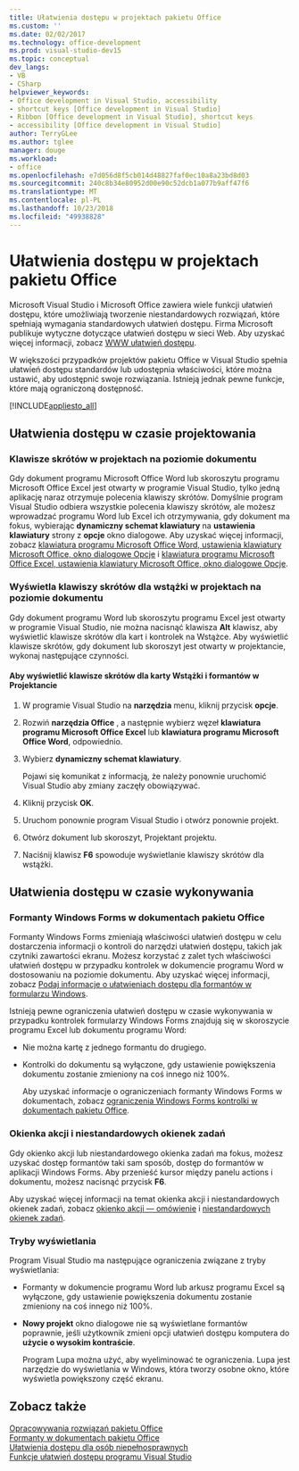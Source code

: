 ```yaml
---
title: Ułatwienia dostępu w projektach pakietu Office
ms.custom: ''
ms.date: 02/02/2017
ms.technology: office-development
ms.prod: visual-studio-dev15
ms.topic: conceptual
dev_langs:
- VB
- CSharp
helpviewer_keywords:
- Office development in Visual Studio, accessibility
- shortcut keys [Office development in Visual Studio]
- Ribbon [Office development in Visual Studio], shortcut keys
- accessibility [Office development in Visual Studio]
author: TerryGLee
ms.author: tglee
manager: douge
ms.workload:
- office
ms.openlocfilehash: e7d056d8f5cb014d48827faf0ec10a8a23bd8d03
ms.sourcegitcommit: 240c8b34e80952d00e90c52dcb1a077b9aff47f6
ms.translationtype: MT
ms.contentlocale: pl-PL
ms.lasthandoff: 10/23/2018
ms.locfileid: "49938828"
---
```

# <a name="accessibility-in-office-projects"></a>Ułatwienia dostępu w projektach pakietu Office
  Microsoft Visual Studio i Microsoft Office zawiera wiele funkcji ułatwień dostępu, które umożliwiają tworzenie niestandardowych rozwiązań, które spełniają wymagania standardowych ułatwień dostępu. Firma Microsoft publikuje wytyczne dotyczące ułatwień dostępu w sieci Web. Aby uzyskać więcej informacji, zobacz [WWW ułatwień dostępu](http://go.microsoft.com/fwlink/?LinkID=37113).  

 W większości przypadków projektów pakietu Office w Visual Studio spełnia ułatwień dostępu standardów lub udostępnia właściwości, które można ustawić, aby udostępnić swoje rozwiązania. Istnieją jednak pewne funkcje, które mają ograniczoną dostępność.  

 [!INCLUDE[appliesto_all](../vsto/includes/appliesto-all-md.md)]  

## <a name="accessibility-at-design-time"></a>Ułatwienia dostępu w czasie projektowania  

### <a name="use-shortcut-keys-in-document-level-projects"></a>Klawisze skrótów w projektach na poziomie dokumentu  
 Gdy dokument programu Microsoft Office Word lub skoroszytu programu Microsoft Office Excel jest otwarty w programie Visual Studio, tylko jedną aplikację naraz otrzymuje polecenia klawiszy skrótów. Domyślnie program Visual Studio odbiera wszystkie polecenia klawiszy skrótów, ale możesz wprowadzać programu Word lub Excel ich otrzymywania, gdy dokument ma fokus, wybierając **dynamiczny schemat klawiatury** na **ustawienia klawiatury** strony z **opcje** okno dialogowe. Aby uzyskać więcej informacji, zobacz [klawiatura programu Microsoft Office Word, ustawienia klawiatury Microsoft Office, okno dialogowe Opcje](../vsto/microsoft-office-word-keyboard-microsoft-office-keyboard-settings-options-dialog-box.md) i [klawiatura programu Microsoft Office Excel, ustawienia klawiatury Microsoft Office, okno dialogowe Opcje](../vsto/microsoft-office-excel-keyboard-microsoft-office-keyboard-settings-options-dialog-box.md).  

### <a name="display-shortcut-keys-for-the-ribbon-in-document-level-projects"></a>Wyświetla klawiszy skrótów dla wstążki w projektach na poziomie dokumentu  
 Gdy dokument programu Word lub skoroszytu programu Excel jest otwarty w programie Visual Studio, nie można nacisnąć klawisza **Alt** klawisz, aby wyświetlić klawisze skrótów dla kart i kontrolek na Wstążce. Aby wyświetlić klawisze skrótów, gdy dokument lub skoroszyt jest otwarty w projektancie, wykonaj następujące czynności.  

#### <a name="to-view-shortcut-keys-for-ribbon-tabs-and-controls-in-the-designer"></a>Aby wyświetlić klawisze skrótów dla karty Wstążki i formantów w Projektancie  

1.  W programie Visual Studio na **narzędzia** menu, kliknij przycisk **opcje**.  

2.  Rozwiń **narzędzia Office** , a następnie wybierz węzeł **klawiatura programu Microsoft Office Excel** lub **klawiatura programu Microsoft Office Word**, odpowiednio.  

3.  Wybierz **dynamiczny schemat klawiatury**.  

     Pojawi się komunikat z informacją, że należy ponownie uruchomić Visual Studio aby zmiany zaczęły obowiązywać.  

4.  Kliknij przycisk **OK**.  

5.  Uruchom ponownie program Visual Studio i otwórz ponownie projekt.  

6.  Otwórz dokument lub skoroszyt, Projektant projektu.  

7.  Naciśnij klawisz **F6** spowoduje wyświetlanie klawiszy skrótów dla wstążki.  

## <a name="accessibility-at-runtime"></a>Ułatwienia dostępu w czasie wykonywania  

### <a name="windows-forms-controls-on-office-documents"></a>Formanty Windows Forms w dokumentach pakietu Office  
 Formanty Windows Forms zmieniają właściwości ułatwień dostępu w celu dostarczenia informacji o kontroli do narzędzi ułatwień dostępu, takich jak czytniki zawartości ekranu. Możesz korzystać z zalet tych właściwości ułatwień dostępu w przypadku kontrolek w dokumencie programu Word w dostosowaniu na poziomie dokumentu. Aby uzyskać więcej informacji, zobacz [Podaj informacje o ułatwieniach dostępu dla formantów w formularzu Windows](/dotnet/framework/winforms/controls/providing-accessibility-information-for-controls-on-a-windows-form).  

 Istnieją pewne ograniczenia ułatwień dostępu w czasie wykonywania w przypadku kontrolek formularzy Windows Forms znajdują się w skoroszycie programu Excel lub dokumentu programu Word:  

- Nie można kartę z jednego formantu do drugiego.  

- Kontrolki do dokumentu są wyłączone, gdy ustawienie powiększenia dokumentu zostanie zmieniony na coś innego niż 100%.  

  Aby uzyskać informacje o ograniczeniach formanty Windows Forms w dokumentach, zobacz [ograniczenia Windows Forms kontrolki w dokumentach pakietu Office](../vsto/limitations-of-windows-forms-controls-on-office-documents.md).  

### <a name="actions-panes-and-custom-task-panes"></a>Okienka akcji i niestandardowych okienek zadań  
 Gdy okienko akcji lub niestandardowego okienka zadań ma fokus, możesz uzyskać dostęp formantów taki sam sposób, dostęp do formantów w aplikacji Windows Forms. Aby przenieść kursor między panelu actions i dokumentu, możesz nacisnąć przycisk **F6**.  

 Aby uzyskać więcej informacji na temat okienka akcji i niestandardowych okienek zadań, zobacz [okienko akcji ― omówienie](../vsto/actions-pane-overview.md) i [niestandardowych okienek zadań](../vsto/custom-task-panes.md).  

### <a name="display-modes"></a>Tryby wyświetlania  
 Program Visual Studio ma następujące ograniczenia związane z tryby wyświetlania:  

- Formanty w dokumencie programu Word lub arkusz programu Excel są wyłączone, gdy ustawienie powiększenia dokumentu zostanie zmieniony na coś innego niż 100%.  

- **Nowy projekt** okno dialogowe nie są wyświetlane formantów poprawnie, jeśli użytkownik zmieni opcji ułatwień dostępu komputera do **użycie o wysokim kontraście**.  

  Program Lupa można użyć, aby wyeliminować te ograniczenia. Lupa jest narzędzie do wyświetlania w Windows, która tworzy osobne okno, które wyświetla powiększony część ekranu.  

## <a name="see-also"></a>Zobacz także  
 [Opracowywania rozwiązań pakietu Office](../vsto/developing-office-solutions.md)   
 [Formanty w dokumentach pakietu Office](../vsto/controls-on-office-documents.md)   
 [Ułatwienia dostępu dla osób niepełnosprawnych](/visualstudio/ide/reference/accessibility-for-people-with-disabilities)   
 [Funkcje ułatwień dostępu programu Visual Studio](/visualstudio/ide/reference/accessibility-features-of-visual-studio)  
